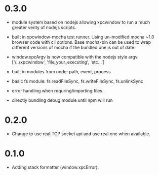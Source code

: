 # 0.3.0
  - module system based on nodejs allowing xpcwindow
    to run a much greater verity of nodejs scripts.

  - built in xpcwindow-mocha test runner. Using un-modified mocha ~1.0
    browser code with cli options. Base mocha-bin can be used to wrap
    different versions of mocha if the bundled one is out of date.

  - window.xpcArgv is now compatible with the nodejs style argv.
    ['/../xpcwindow', 'file_your_executing', 'etc...']

  - built in modules from node: path, event, process

  - basic fs module: fs.readFileSync, fs.writeFileSync, fs.unlinkSync

  - error handling when requring/importing files.
  - directly bundling debug module until npm will run

# 0.2.0
  - Change to use real TCP socket api and use real one when available.

# 0.1.0
  - Adding stack formatter (window.xpcError).
